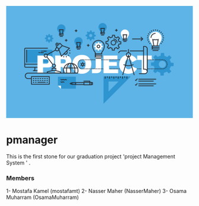 ![](https://github.com/mostafamt/MyRepo/blob/master/project_managment.jpg)
# pmanager
This is the first stone for our graduation project 'project Management System ' .

### Members
1- Mostafa Kamel (mostafamt)
2- Nasser Maher (NasserMaher)
3- Osama Muharram (OsamaMuharram)
